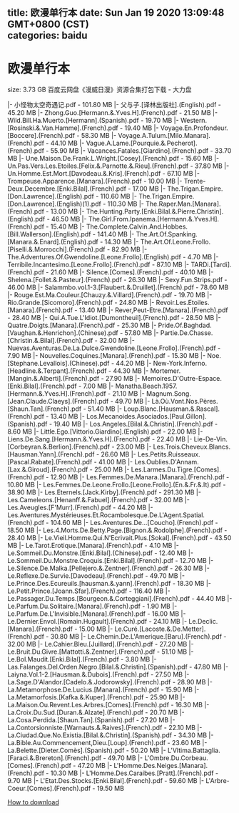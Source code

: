 
title: 欧漫单行本
date: Sun Jan 19 2020 13:09:48 GMT+0800 (CST)    
categories: baidu
---

# 欧漫单行本
size: 3.73 GB
 百度云网盘《漫威日漫》资源合集打包下载 - 大力盘
 
|- 小怪物太空奇遇记.pdf - 101.80 MB
|- 父与子.[译林出版社].(English).pdf - 45.20 MB
|- Zhong.Guo.[Hermann.&.Yves.H].(French).pdf - 21.50 MB
|- Wild.Bill.Ha.Muerto.[Hermann].(Spanish).pdf - 19.70 MB
|- Western.[Rosinski.&.Van.Hamme].(French).pdf - 19.40 MB
|- Voyage.En.Profondeur.[Boccere].(French).pdf - 58.30 MB
|- Voyage.A.Tulum.[Milo.Manara].(French).pdf - 44.10 MB
|- Vague.A.Lame.[Pourquie.&.Pecherot].(French).pdf - 55.90 MB
|- Vacances.Fatales.[Giardino].(French).pdf - 33.70 MB
|- Une.Maison.De.Frank.L.Wright.[Cosey].(French).pdf - 15.60 MB
|- Un.Pas.Vers.Les.Etoiles.[Felix.&.Parnotte.&.Rieu].(French).pdf - 37.80 MB
|- Un.Homme.Est.Mort.[Davodeau.&.Kris].(French).pdf - 67.10 MB
|- Trompeuse.Apparence.[Manara].(French).pdf - 10.00 MB
|- Trente-Deux.Decembre.[Enki.Bilal].(French).pdf - 17.00 MB
|- The.Trigan.Empire.[Don.Lawrence].(English).pdf - 110.60 MB
|- The.Trigan.Empire.[Don.Lawrence].(English)(1).pdf - 110.30 MB
|- The.Raper.Man.[Manara].(French).pdf - 13.00 MB
|- The.Hunting.Party.[Enki.Bilal.&.Pierre.Christin].(English).pdf - 46.50 MB
|- The.Girl.From.Ipanema.[Hermann.&.Yves.H].(French).pdf - 15.40 MB
|- The.Complete.Calvin.And.Hobbes.[Bill.Wallerson].(English).pdf - 141.40 MB
|- The.Art.Of.Spanking.[Manara.&.Enard].(English).pdf - 14.30 MB
|- The.Art.Of.Leone.Frollo.[Piselli.&.Morrocchi].(French).pdf - 82.90 MB
|- The.Adventures.Of.Gwendoline.[Leone.Frollo].(English).pdf - 4.70 MB
|- Terribile.Incantesimo.[Leone.Frollo].(French).pdf - 87.10 MB
|- TARDi.[Tardi].(French).pdf - 21.60 MB
|- Silence.[Comes].(French).pdf - 40.10 MB
|- Shelena.[Follet.&.Pasteur].(French).pdf - 26.30 MB
|- Sexy.Fun.Strips.pdf - 46.00 MB
|- Salammbo.vol.1-3.[Flaubert.&.Druillet].(French).pdf - 78.60 MB
|- Rouge.Est.Ma.Couleur.[Chauzy.&.Villard].(French).pdf - 19.70 MB
|- Rio.Grande.[Sicomoro].(French).pdf - 24.80 MB
|- Revoir.Les.Etoiles.[Manara].(French).pdf - 13.40 MB
|- Rever,Peut-Etre.[Manara].(French).pdf - 28.40 MB
|- Qui.A.Tue.L'Idiot.[Dumontheuil].(French).pdf - 28.50 MB
|- Quatre.Doigts.[Manara].(French).pdf - 25.30 MB
|- Pride.Of.Baghdad.[Vaughan.&.Henrichon].(Chinese).pdf - 57.80 MB
|- Partie.De.Chasse.[Christin.&.Bilal].(French).pdf - 32.00 MB
|- Nuevas.Aventuras.De.La.Dulce.Gwendoline.[Leone.Frollo].(French).pdf - 7.90 MB
|- Nouvelles.Coquines.[Manara].(French).pdf - 15.30 MB
|- Noe.[Stephane.Levallois].(Chinese).pdf - 44.20 MB
|- New-York.Inferno.[Headline.&.Terpant].(French).pdf - 44.30 MB
|- Mortemer.[Mangin.&.Alberti].(French).pdf - 27.90 MB
|- Memoires.D'Outre-Espace.[Enki.Bilal].(French).pdf - 7.00 MB
|- Manatha.Beach.1957.[Hermann.&.Yves.H].(French).pdf - 21.10 MB
|- Magnum.Song.[Jean.Claude.Claeys].(French).pdf - 49.70 MB
|- Là.Où.Vont.Nos.Pères.[Shaun.Tan].(French).pdf - 51.40 MB
|- Loup.Blanc.[Hausman.&.Rascal].(French).pdf - 13.40 MB
|- Los.Mecanoides.Asociados.[Paul.Gillon].(Spanish).pdf - 19.40 MB
|- Los.Angeles.[Bilal.&.Christin].(French).pdf - 8.60 MB
|- Little.Ego.[Vittorio.Giardino].(English).pdf - 22.00 MB
|- Liens.De.Sang.[Hermann.&.Yves.H].(French).pdf - 22.40 MB
|- Lie-De-Vin.[Corbeyran.&.Berlion].(French).pdf - 23.00 MB
|- Les.Trois.Cheveux.Blancs.[Hausman.Yann].(French).pdf - 26.60 MB
|- Les.Petits.Ruisseaux.[Pascal.Rabate].(French).pdf - 41.00 MB
|- Les.Oublies.D'Annam.[Lax.&.Giroud].(French).pdf - 25.00 MB
|- Les.Larmes.Du.Tigre.[Comes].(French).pdf - 12.90 MB
|- Les.Femmes.De.Manara.[Manara].(French).pdf - 10.80 MB
|- Les.Femmes.De.Leone.Frollo.[Leone.Frollo].(En.&.Fr.&.It).pdf - 38.90 MB
|- Les.Eternels.[Jack.Kirby].(French).pdf - 291.30 MB
|- Les.Cameleons.[Henanff.&.Fabuel].(French).pdf - 32.00 MB
|- Les.Aveugles.[F'Murr].(French).pdf - 44.20 MB
|- Les.Aventures.Mystérieuses.Et.Rocambolesque.De.L'Agent.Spatial.(French).pdf - 104.60 MB
|- Les.Aventures.De...[Coucho].(French).pdf - 18.50 MB
|- Les.4.Morts.De.Betty.Page.[Bignon.&.Rodolphe].(French).pdf - 28.40 MB
|- Le.Vieil.Homme.Qui.N'Ecrivait.Plus.[Sokal].(French).pdf - 43.50 MB
|- Le.Tarot.Erotique.[Manara].(French).pdf - 4.10 MB
|- Le.Sommeil.Du.Monstre.[Enki.Bilal].(Chinese).pdf - 12.40 MB
|- Le.Sommeil.Du.Monstre.Croquis.[Enki.Bilal].(French).pdf - 12.70 MB
|- Le.Silence.De.Malka.[Pellejero.&.Zentner].(French).pdf - 26.30 MB
|- Le.Reflexe.De.Survie.[Davodeau].(French).pdf - 49.70 MB
|- Le.Prince.Des.Ecureuils.[hausman.&.yann].(French).pdf - 18.30 MB
|- Le.Petit.Prince.[Joann.Sfar].(French).pdf - 116.40 MB
|- Le.Passager.Du.Temps.[Bourgeon.&.Corteggiani].(French).pdf - 44.40 MB
|- Le.Parfum.Du.Solitaire.[Manara].(French).pdf - 1.90 MB
|- Le.Parfum.De.L'Invisible.[Manara].(French).pdf - 16.00 MB
|- Le.Dernier.Envol.[Romain.Hugault].(French).pdf - 24.10 MB
|- Le.Declic.[Manara].(French).pdf - 15.00 MB
|- Le.Curé.[Lacoste.&.De.Metter].(French).pdf - 30.80 MB
|- Le.Chemin.De.L'Amerique.[Baru].(French).pdf - 32.00 MB
|- Le.Cahier.Bleu.[Juillard].(French).pdf - 27.20 MB
|- Le.Bruit.Du.Givre.[Mattotti.&.Zentner].(French).pdf - 51.10 MB
|- Le.Bol.Maudit.[Enki.Bilal].(French).pdf - 3.80 MB
|- Las.Falanges.Del.Orden.Negro.[Bilal.&.Christin].(Spanish).pdf - 47.80 MB
|- Laiyna.Vol.1-2.[Hausman.&.Dubois].(French).pdf - 27.50 MB
|- La.Sage.D'Alandor.[Cadelo.&.Jodorowsky].(French).pdf - 28.90 MB
|- La.Metamorphose.De.Lucius.[Manara].(French).pdf - 15.90 MB
|- La.Metamorfosis.[Kafka.&.Kuper].(French).pdf - 25.90 MB
|- La.Maison.Ou.Revent.Les.Arbres.[Comes].(French).pdf - 16.30 MB
|- La.Croix.Du.Sud.[Duran.&.Alzate].(French).pdf - 20.70 MB
|- La.Cosa.Perdida.[Shaun.Tan].(Spanish).pdf - 27.20 MB
|- La.Contorsionniste.[Warnauts.&.Raives].(French).pdf - 22.10 MB
|- La.Ciudad.Que.No.Existia.[Bilal.&.Christin].(Spanish).pdf - 34.30 MB
|- La.Bible.Au.Commencement,Dieu.[Loup].(French).pdf - 23.60 MB
|- La.Belette.[Dieter.Comès].(Spanish).pdf - 50.20 MB
|- L'Vltima.Battaglia.[Faraci.&.Brereton].(French).pdf - 49.70 MB
|- L'Ombre.Du.Corbeau.[Comes].(French).pdf - 47.20 MB
|- L'Homme.Des.Neiges.[Manara].(French).pdf - 10.30 MB
|- L'Homme.Des.Caraibes.[Pratt].(French).pdf - 9.70 MB
|- L'Etat.Des.Stocks.[Enki.Bilal].(French).pdf - 59.60 MB
|- L'Arbre-Coeur.[Comes].(French).pdf - 19.50 MB

[How to download](https://bpcam.bemobtrk.com/go/2ceec3aa-1ca2-46d6-b9ff-aaa5c184517c?jno=130)